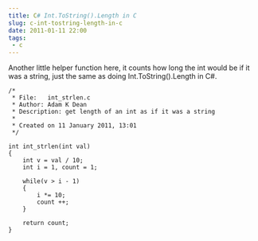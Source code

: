 ---title: C# Int.ToString().Length in Cslug: c-int-tostring-length-in-cdate: 2011-01-11 22:00tags:  - c---Another little helper function here, it counts how long the int would be if it was a string, just the same as doing Int.ToString().Length in C#.

    /*
     * File:   int_strlen.c
     * Author: Adam K Dean
     * Description: get length of an int as if it was a string
     *
     * Created on 11 January 2011, 13:01
     */
     
    int int_strlen(int val)
    {
        int v = val / 10;
        int i = 1, count = 1;
         
        while(v > i - 1)
        {
            i *= 10;
            count ++;
        }
         
        return count;
    }